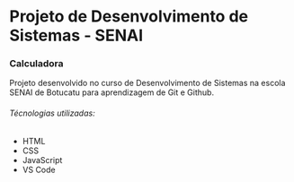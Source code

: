 # Projeto de Desenvolvimento de Sistemas - SENAI

### Calculadora
 
Projeto desenvolvido no curso de Desenvolvimento de Sistemas na escola SENAI de Botucatu para aprendizagem de Git e Github.

###### Técnologias utilizadas:
- HTML
- CSS
- JavaScript
- VS Code